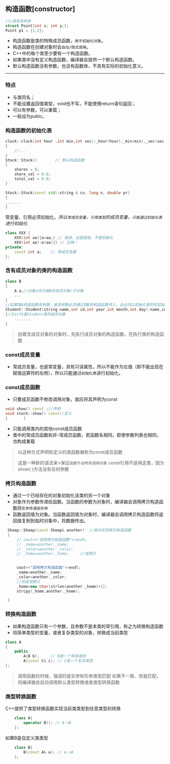 ## 构造函数[**constructor**]
```cpp
//c语言结构体
struct Point{int x; int y;};
Point p1 = {1,2};
```
- 构造函数是类的特殊成员函数，`用于初始化对象`。
- 构造函数在创建对象时会`自动/隐式调用`。
- C++中的每个类至少要有一个构造函数。
- 如果类中没有定义构造函数，编译器会提供一个默认构造函数。
- 默认构造函数没有参数，也没有函数体，不具有实际的初始化意义。
----
### 特点
- 与类同名；
- 不能设置返回值类型，void也不写，不能使用return语句返回；
- 可以有参数，可以重载；
- 一般设为pubic。

### 构造函数的初始化表
```cpp
clock::clock(int hour ,int min,int sec):_hour(hour),_min(min),_sec(sec)
{
    //...
}
Stock::Stock()        // 默认构造函数
{
    shares = 0;
    share_val = 0.0;
    total_val = 0.0;
}

Stock::Stock(const std::string & co, long n, double pr)
{
.......   
}
```
常变量、引用必须初始化，*所以`常成员变量`、`引用类型`的成员变量，`只能通过初始化表`进行初始化*
```cpp
class XXX {
	XXX(int aa){a=aa;} // 错误，这是赋值，不是初始化
	XXX(int aa):a(aa){} // 正确！
private:
	const int a;	// 常成员变量
};
```
### 含有成员对象的类的构造函数
```cpp
class B
{
    A a;//对象a作为类B的成员对象/子对象
    ...
}
//如果类A构造函数有参数，者其参数必须通过类B的构造函数传入，且必须以初始化表的形初始化
Student::Student(string name,int id,int year,int month,int day):name,id,birth(year,month,day)
{//birth是Student类的成员对象
    .......
}

```
>创建含成员对象的对象时，先执行成员对象的构造函数，在执行类的构造函数
### const成员变量
- 常成员变量，也是常变量，具有只读属性，所以不能作为左值（即不能出现在赋值运算符的左侧），所以只能通过`初始化表`进行初始化。
### const成员函数
- 只要成员函数不修改调用对象，就应将其声明为const
```cpp
void show() const ;//声明
void stock::show() const//定义
{       }
```
- 只能调用类内的其他const成员函数
- 类中的常成员函数和非-常成员函数，若函数名相同，即使参数列表也相同，也构成重载
>以这种方式声明和定义的类函数被称为const成员函数
>
>这是一种新的语法来>保证`函数不会修改调用对象`
>const引用不适用这里，因为show( )方法没有任何参数
### 拷贝构造函数
- 通过一个已经存在的对象初始化该类的另一个对象
- 对象作为参数传递给函数。当函数的参数为对象时，编译器会调用拷贝构造函数将`实参传递给形参`
- 函数返回值为对象。当函数返回值为对象时，编译器会调用拷贝构造函数将返回值复制到临时对象中，将数据传出。
```cpp
 Sheep::Sheep(const Sheep& another)  //类外实现拷贝构造函数 
 { 
     // cout<<"调用拷贝构造函数"<<endl; 
     // _name=another._name; 
     // _color=another._color; 
     // _home=another._home;     //浅拷贝 
      

     cout<<"调用拷贝构造函数"<<endl; 
     _name=another._name; 
     _color=another._color; 
     //完成深拷贝 
     _home=new char[strlen(another._home)+1]; 
     strcpy(_home,another._home); 

 } 
```
### 转换构造函数
- 如果构造函数只有一个参数，且参数不是本类的常引用，称之为转换构造函数
- 将简单类型的变量，或者复杂类型的对象，转换成当前类型
```cpp
class A
{
	public:
		A(B b); 	// B是一个简单类型
		A(const C& c); // C是一个复杂类型
};
```
> 调用函数的时候，强调的是实参和形参类型匹配
> 如果不一致、但是匹配，则编译器会自动调用默认类型转换或者类型转换函数
### 类型转换函数
C++提供了类型转换函数实现当前类类型到任意类型的转换
```cpp
	class A{
		operator B(); // A->B
	};
```
如果B是自定义类类型
```cpp
	class B{
		B(const A& a); // A->B
	};
```
